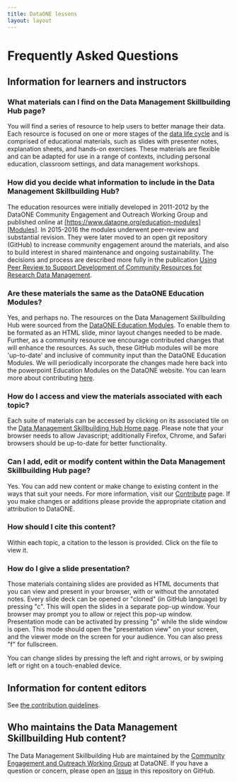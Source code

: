```yaml
---
title: DataONE lessons
layout: layout
---
```



# Frequently Asked Questions


## Information for learners and instructors

### What materials can I find on the Data Management Skillbuilding Hub page?

You will find a series of resource to help users to better manage their data. Each resource is focused on one or more stages of the [data life cycle][DLC] and is comprised of educational materials, such as slides with presenter notes, explanation sheets, and hands-on exercises. These materials are flexible and can be adapted for use in a range of contexts, including personal education, classroom settings, and data management workshops.

### How did you decide what information to include in the Data Management Skillbuilding Hub?
The education resources were initially developed in 2011-2012 by the DataONE Community Engagement and Outreach Working Group and published online at [https://www.dataone.org/education-modules][Modules]. In 2015-2016 the modules underwent peer-review and substantial revision. They were later moved to an open git repository (GitHub) to increase community engagement around the materials, and also to build interest in shared maintenance and ongoing sustainability. The decisions and process are described more fully in the publication [Using Peer Review to Support Development of Community Resources for Research Data Management][MnmgtPub].

### Are these materials the same as the DataONE Education Modules?
Yes, and perhaps no. The resources on the Data Management Skillbuilding Hub were sourced from the [DataONE Education Modules][Modules]. To enable them to be formated as an HTML slide, minor layout changes needed to be made. Further, as a community resource we encourage contributed changes that will enhance the resources. As such, these GitHub modules will be more 'up-to-date' and inclusive of community input than the DataONE Education Modules. We will periodically incorporate the changes made here back into the powerpoint Education Modules on the DataONE website. You can learn more about contributing [here][CONTRIB].

### How do I access and view the materials associated with each topic?

Each suite of materials can be accessed by clicking on its associated tile on the [Data Management Skillbuilding Hub Home page][website]. Please note that your browser needs to allow Javascript; additionally Firefox, Chrome, and Safari browsers should be up-to-date for better functionality.

### Can I add, edit or modify content within the Data Management Skillbuilding Hub page?

Yes. You can add new content or make change to existing content in the ways that suit your needs. For more information, visit our [Contribute][CONTRIB] page. If you make changes or additions please provide the appropriate citation and attribution to DataONE. 

### How should I cite this content?

Within each topic, a citation to the lesson is provided. Click on the file to view it.

### How do I give a slide presentation?

Those materials containing slides are provided as HTML documents that you can view and present in your browser, with or without the annotated notes. Every slide deck can be opened or "cloned" (in GitHub language) by pressing "c". This will open the slides in a separate pop-up window. Your browser may prompt you to allow or reject this pop-up window. Presentation mode can be activated by pressing "p" while the slide window is open. This mode should open the "presentation view" on your screen, and the viewer mode on the screen for your audience. You can also press "f" for fullscreen.

You can change slides by pressing the left and right arrows, or by swiping left or right on a touch-enabled device.


## Information for content editors

See [the contribution guidelines][CONTRIB].


## Who maintains the Data Management Skillbuilding Hub content?
The Data Management Skillbuilding Hub are maintained by the [Community Engagement and Outreach Working Group][CEO-WG] at DataONE. If you have a question or concern, please open an <a href="https://github.com/DataONEorg/Education/issues" target="_blank">Issue</a> in this repository on GitHub.<br />


[website]: ./ "Lessons homepage"
[CONTRIB]: ./CONTRIBUTING.html "Contribution guidelines"
[MnmgtPub]: http://dx.doi.org/10.7191/jeslib.2017.1114 "Peer-review in Data Management"
[Modules]: https://www.dataone.org/education-modules
[CEO-WG]: https://www.dataone.org/working_groups/community-engagement-and-outreach
[DLC]: https://www.dataone.org/data-life-cycle
